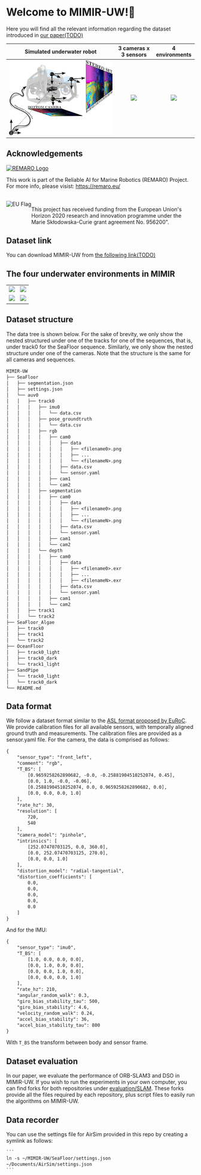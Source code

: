 # Welcome to MIMIR-UW!:octopus:

Here you will find all the relevant information regarding the dataset introduced in [our paper(TODO)]()


| Simulated underwater robot    |  3 cameras x 3 sensors | 4 environments |
:-------------------------:|:-------------------------:|:-------------------------:
![](https://github.com/remaro-network/MIMIR-UW/blob/main/media/MMGA.png?raw=true)  |  ![](https://github.com/remaro-network/MIMIR-UW/blob/main/media/MIMIR-cameras.gif?raw=true) |  ![](https://github.com/remaro-network/MIMIR-UW/blob/main/media/MIMIR-4envs.gif?raw=true)

 ## Acknowledgements

<a href="https://remaro.eu/">
    <img height="50" alt="REMARO Logo" src="https://remaro.eu/wp-content/uploads/2020/09/remaro1-right-1024.png">
</a>

This work is part of the Reliable AI for Marine Robotics (REMARO) Project. For more info, please visist:  <a href="https://remaro.eu/">https://remaro.eu/

<br>

<a href="https://research-and-innovation.ec.europa.eu/funding/funding-opportunities/funding-programmes-and-open-calls/horizon-2020_en">
    <img align="left" height="50" alt="EU Flag" src="https://remaro.eu/wp-content/uploads/2020/09/flag_yellow_low.jpg">
</a>

This project has received funding from the European Union's Horizon 2020 research and innovation programme under the Marie Skłodowska-Curie grant agreement No. 956200".

 ## Dataset link
 You can download MIMIR-UW from [the following link(TODO)]()
 
 
 ## The four underwater environments in MIMIR

|    |   |
:-------------------------:|:-------------------------:
![](https://github.com/remaro-network/MIMIR-UW/blob/main/media/MIMIR-oceanfloor.gif?raw=true)  |  ![](https://github.com/remaro-network/MIMIR-UW/blob/main/media/MIMIR-seafloor.gif?raw=true) |  
![](https://github.com/remaro-network/MIMIR-UW/blob/main/media/MIMIR-seaflooralgae.gif?raw=true)  |  ![](https://github.com/remaro-network/MIMIR-UW/blob/main/media/MIMIR-sandpipe.gif?raw=true) |  


 ## Dataset structure
The data tree is shown below. For the sake of brevity, we only show the nested structured under one of the tracks for one of the sequences, that is, under track0 for the SeaFloor sequence. Similarly, we only show the nested structure under one of the cameras. Note that the structure is the same for all cameras and sequences. 
```
MIMIR-UW
├── SeaFloor
│   ├── segmentation.json
│   ├── settings.json
│   └── auv0
│   │   ├── track0
│   │   │   ├── imu0
│   │   │   │   └── data.csv
│   │   │   ├── pose_groundtruth
│   │   │   │   └── data.csv
│   │   │   ├── rgb
│   │   │   │   ├── cam0
│   │   │   │   │   ├── data
│   │   │   │   │   │   ├── <filename0>.png
│   │   │   │   │   │   ├── ...
│   │   │   │   │   │   └── <filenameN>.png
│   │   │   │   │   ├── data.csv
│   │   │   │   │   └── sensor.yaml
│   │   │   │   ├── cam1
│   │   │   │   └── cam2
│   │   │   ├── segmentation
│   │   │   │   ├── cam0
│   │   │   │   │   ├── data
│   │   │   │   │   │   ├── <filename0>.png
│   │   │   │   │   │   ├── ...
│   │   │   │   │   │   └── <filenameN>.png
│   │   │   │   │   ├── data.csv
│   │   │   │   │   └── sensor.yaml
│   │   │   │   ├── cam1
│   │   │   │   └── cam2
│   │   │   └── depth
│   │   │   │   ├── cam0
│   │   │   │   │   ├── data
│   │   │   │   │   │   ├── <filename0>.exr
│   │   │   │   │   │   ├── ...
│   │   │   │   │   │   ├── <filenameN>.exr
│   │   │   │   │   ├── data.csv
│   │   │   │   │   └── sensor.yaml
│   │   │   │   ├── cam1
│   │   │   │   └── cam2
│   │   ├── track1
│   │   └── track2
├── SeaFloor_Algae
│   ├── track0
│   ├── track1
│   └── track2
├── OceanFloor
│   ├── track0_light
│   ├── track0_dark
│   └── track1_light
├── SandPipe
│   └── track0_light
│   └── track0_dark
└── README.md
```

## Data format
We follow a dataset format similar to the [ASL format proposed by EuRoC](https://projects.asl.ethz.ch/datasets/doku.php?id=kmavvisualinertialdatasets). We provide calibration files for all available sensors, with temporally aligned ground truth and measurements.
The calibration files are provided as a sensor.yaml file. For the camera, the data is comprised as follows:

```
{
    "sensor_type": "front_left",
    "comment": "rgb",
    "T_BS": [
        [0.9659258262890682, -0.0, -0.25881904510252074, 0.45],
        [0.0, 1.0, -0.0, -0.06],
        [0.25881904510252074, 0.0, 0.9659258262890682, 0.0],
        [0.0, 0.0, 0.0, 1.0]
    ],
    "rate_hz": 30,
    "resolution": [
        720,
        540
    ],
    "camera_model": "pinhole",
    "intrinsics": [
        [252.07470703125, 0.0, 360.0],
        [0.0, 252.07470703125, 270.0],
        [0.0, 0.0, 1.0]
    ],
    "distortion_model": "radial-tangential",
    "distortion_coefficients": [
        0.0,
        0.0,
        0.0,
        0.0,
        0.0
    ]
}
```
And for the IMU:

```
{
    "sensor_type": "imu0",
    "T_BS": [
        [1.0, 0.0, 0.0, 0.0],
        [0.0, 1.0, 0.0, 0.0],
        [0.0, 0.0, 1.0, 0.0],
        [0.0, 0.0, 0.0, 1.0]
    ],
    "rate_hz": 210,
    "angular_random_walk": 0.3,
    "giro_bias_stability_tau": 500,
    "giro_bias_stability": 4.6,
    "velocity_random_walk": 0.24,
    "accel_bias_stability": 36,
    "accel_bias_stability_tau": 800
}
```

With `T_BS` the transform between body and sensor frame.

## Dataset evaluation
In our paper, we evaluate the performance of ORB-SLAM3 and DSO in MIMIR-UW. If you wish to run the experiments in your own computer, you can find forks for both repositories under [evaluation/SLAM](https://github.com/remaro-network/MIMIR-UW/tree/main/evaluation/SLAM).
These forks provide all the files required by each repository, plus script files to easily run the algorithms on MIMIR-UW.

## Data recorder

You can use the settings file for AirSim provided in this repo by creating a symlink as follows:

	```
	ln -s ~/MIMIR-UW/SeaFloor/settings.json ~/Documents/AirSim/settings.json
	```
